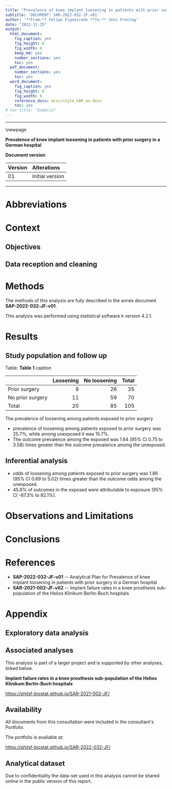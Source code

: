 ```yaml
---
title: "Prevalence of knee implant loosening in patients with prior surgery in a German hospital"
subtitle: 'DOCUMENT: SAR-2022-032-JF-v01'
author: '**From:** Felipe Figueiredo **To:** Jens Freitag'
date: "2022-11-25"
output:
  html_document:
    fig_caption: yes
    fig_height: 6
    fig_width: 6
    keep_md: yes
    number_sections: yes
    toc: yes
  pdf_document:
    number_sections: yes
    toc: yes
  word_document:
    fig_caption: yes
    fig_height: 6
    fig_width: 6
    reference_docx: misc/style_SAR_en.docx
    toc: yes
# toc-title: "Sumário"
---
```




---

\newpage

**Prevalence of knee implant loosening in patients with prior surgery in a German hospital**

**Document version**


|Version |Alterations     |
|:-------|:---------------|
|01      |Initial version |



---

# Abbreviations

# Context

## Objectives

## Data reception and cleaning

# Methods

The methods of this analysis are fully described in the annex document
**SAP-2022-032-JF-v01**.

<!-- ## Study parameters -->

<!-- ### Study design -->

<!-- ### Inclusion and exclusion criteria -->

<!-- ### Exposures -->

<!-- ### Outcomes -->

<!-- ### Covariates -->

<!-- ## Statistical analyses -->

This analysis was performed using statistical software `R` version 4.2.1.

# Results

## Study population and follow up


Table: **Table 1** caption

|                 | Loosening| No loosening| Total|
|:----------------|---------:|------------:|-----:|
|Prior surgery    |         9|           26|    35|
|No prior surgery |        11|           59|    70|
|Total            |        20|           85|   105|



The prevalence of loosening among patients exposed to prior surgery

- prevalence of loosening among patients exposed to prior surgery was 25.7%, while among unexposed it was 15.7%.
- The outcome prevalence among the exposed was 1.64 (95% CI 0.75 to 3.58) times greater than the outcome prevalence among the unexposed. 

## Inferential analysis

- odds of loosening among patients exposed to prior surgery was 1.86 (95% CI 0.69 to 5.02) times greater than the outcome odds among the unexposed. 
- 45.8% of outcomes in the exposed were attributable to exposure (95% CI -67.3% to 82.1%).



# Observations and Limitations

# Conclusions

# References

- **SAP-2022-032-JF-v01** -- Analytical Plan for Prevalence of knee implant loosening in patients with prior surgery in a German hospital
- **SAR-2021-002-JF-v02** -- Implant failure rates in a knee prosthesis sub-population of the Helios Klinikum Berlin-Buch hospitals

# Appendix

## Exploratory data analysis



## Associated analyses

This analysis is part of a larger project and is supported by other analyses, linked below.

**Implant failure rates in a knee prosthesis sub-population of the Helios Klinikum Berlin-Buch hospitals**

<https://philsf-biostat.github.io/SAR-2021-002-JF/>

## Availability

All documents from this consultation were included in the consultant's Portfolio.

<!-- The client has requested that this analysis be kept confidential until a future date, determined by the client. -->
<!-- All documents from this consultation are therefore not published online and only the title and year of the analysis will be included in the consultant's Portfolio. -->
<!-- After the agreed date is reached, the documents will be released. -->

<!-- The client has requested that this analysis be kept confidential. -->
<!-- All documents from this consultation are therefore not published online and only the title and year of the analysis will be included in the consultant's Portfolio. -->

The portfolio is available at:

<https://philsf-biostat.github.io/SAR-2022-032-JF/>

## Analytical dataset

<!-- Table A1 shows the structure of the analytical dataset. -->



Due to confidentiality the data-set used in this analysis cannot be shared online in the public version of this report.
